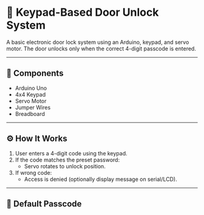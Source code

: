 
# 🔐 Keypad-Based Door Unlock System

A basic electronic door lock system using an Arduino, keypad, and servo motor. The door unlocks only when the correct 4-digit passcode is entered.

---

## 🧰 Components

- Arduino Uno
- 4x4 Keypad
- Servo Motor
- Jumper Wires
- Breadboard

---

## ⚙️ How It Works

1. User enters a 4-digit code using the keypad.
2. If the code matches the preset password:
   - Servo rotates to unlock position.
3. If wrong code:
   - Access is denied (optionally display message on serial/LCD).

---

## 🔐 Default Passcode

